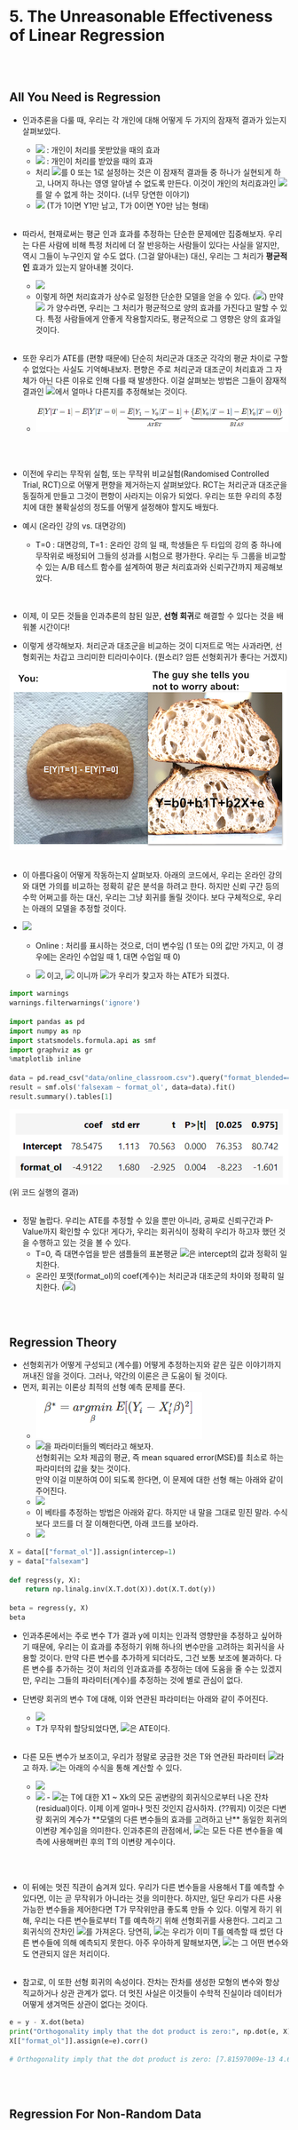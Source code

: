 <br><br><br><br>

# 5. The Unreasonable Effectiveness of Linear Regression

<br><br>

## All You Need is Regression
- 인과추론을 다룰 때, 우리는 각 개인에 대해 어떻게 두 가지의 잠재적 결과가 있는지 살펴보았다.
  - <img src="https://render.githubusercontent.com/render/math?math=Y_0"> : 개인이 처리를 못받았을 때의 효과
  - <img src="https://render.githubusercontent.com/render/math?math=Y_1"> : 개인이 처리를 받았을 때의 효과
  - 처리 <img src="https://render.githubusercontent.com/render/math?math=T">를 0 또는 1로 설정하는 것은 이 잠재적 결과들 중 하나가 실현되게 하고, 나머지 하나는 영영 알아낼 수 없도록 만든다. 이것이 개인의 처리효과인 <img src="https://render.githubusercontent.com/render/math?math=\tau_i = Y_{1i} - Y_{0i}">를 알 수 없게 하는 것이다. (너무 당연한 이야기)
  - <img src="https://render.githubusercontent.com/render/math?math=Y_i = Y_{0i}(1-T_i) %2B T_iY_{1i}"> (T가 1이면 Y1만 남고, T가 0이면 Y0만 남는 형태)
<br><br>

- 따라서, 현재로써는 평균 인과 효과를 추정하는 단순한 문제에만 집중해보자. 우리는 다른 사람에 비해 특정 처리에 더 잘 반응하는 사람들이 있다는 사실을 알지만, 역시 그들이 누구인지 알 수도 없다. (그걸 알아내는) 대신, 우리는 그 처리가 **평균적인** 효과가 있는지 알아내볼 것이다. 
  - <img src="https://render.githubusercontent.com/render/math?math=ATE = E[Y_1 - Y_0]">  
  - 이렇게 하면 처리효과가 상수로 일정한 단순한 모델을 얻을 수 있다. (<img src="https://render.githubusercontent.com/render/math?math=Y_{1i} = Y_{0i} %2B \kappa">) 만약 <img src="https://render.githubusercontent.com/render/math?math=\kappa"> 가 양수라면, 우리는 그 처리가 평균적으로 양의 효과를 가진다고 말할 수 있다. 특정 사람들에게 안좋게 작용할지라도, 평균적으로 그 영향은 양의 효과일 것이다. 
<br><br>

- 또한 우리가 ATE를 (편향 때문에) 단순히 처리군과 대조군 각각의 평균 차이로 구할 수 없었다는 사실도 기억해내보자. 편향은 주로 처리군과 대조군이 처리효과 그 자체가 아닌 다른 이유로 인해 다를 때 발생한다. 이걸 살펴보는 방법은 그들이 잠재적 결과인 <img src="https://render.githubusercontent.com/render/math?math=Y_0">에서 얼마나 다른지를 추정해보는 것이다. 
  - <img src="https://github.com/DoyoungKim12/causal-inference/blob/master/img_BnT/bnt_17.PNG?raw=true">
<br><br>

- 이전에 우리는 무작위 실험, 또는 무작위 비교실험(Randomised Controlled Trial, RCT)으로 어떻게 편향을 제거하는지 살펴보았다. RCT는 처리군과 대조군을 동질하게 만들고 그것이 편향이 사라지는 이유가 되었다. 우리는 또한 우리의 추정치에 대한 불확실성의 정도를 어떻게 설정해야 할지도 배웠다.
- 예시 (온라인 강의 vs. 대면강의)
  - T=0 : 대면강의, T=1 : 온라인 강의 일 때, 학생들은 두 타입의 강의 중 하나에 무작위로 배정되어 그들의 성과를 시험으로 평가한다. 우리는 두 그룹을 비교할 수 있는 A/B 테스트 함수를 설계하여 평균 처리효과와 신뢰구간까지 제공해보았다.  
<br><br>

- 이제, 이 모든 것들을 인과추론의 참된 일꾼, **선형 회귀**로 해결할 수 있다는 것을 배워볼 시간이다! 
- 이렇게 생각해보자. 처리군과 대조군을 비교하는 것이 디저트로 먹는 사과라면, 선형회귀는 차갑고 크리미한 티라미수이다. (뭔소리? 암튼 선형회귀가 좋다는 거겠지)
<img src="https://github.com/DoyoungKim12/causal-inference/blob/master/img_BnT/bnt_18.png?raw=true">
<br><br>

- 이 아름다움이 어떻게 작동하는지 살펴보자. 아래의 코드에서, 우리는 온라인 강의와 대면 가의를 비교하는 정확히 같은 분석을 하려고 한다. 하지만 신뢰 구간 등의 수학 어쩌고를 하는 대신, 우리는 그냥 회귀를 돌릴 것이다. 보다 구체적으로, 우리는 아래의 모델을 추정할 것이다.
- <img src="https://render.githubusercontent.com/render/math?math={exam}_{i} = \beta_0 %2B \kappa {Online}_i %2B \mu_i"> 
  
  - Online : 처리를 표시하는 것으로, 더미 변수임 (1 또는 0의 값만 가지고, 이 경우에는 온라인 수업일 때 1, 대면 수업일 때 0)
  
  - <img src="https://render.githubusercontent.com/render/math?math=E[Y|T=0] = \beta_0"> 이고, <img src="https://render.githubusercontent.com/render/math?math=E[Y|T=1] = \beta_0 %2B \kappa"> 이니까 <img src="https://render.githubusercontent.com/render/math?math=\kappa">가 우리가 찾고자 하는 ATE가 되겠다.

```python
import warnings
warnings.filterwarnings('ignore')

import pandas as pd
import numpy as np
import statsmodels.formula.api as smf
import graphviz as gr
%matplotlib inline

data = pd.read_csv("data/online_classroom.csv").query("format_blended==0")
result = smf.ols('falsexam ~ format_ol', data=data).fit()
result.summary().tables[1]
```
<img src="https://github.com/DoyoungKim12/causal-inference/blob/master/img_BnT/bnt_19.PNG?raw=true">
(위 코드 실행의 결과)
<br><br>

- 정말 놀랍다. 우리는 ATE를 추정할 수 있을 뿐만 아니라, 공짜로 신뢰구간과 P-Value까지 확인할 수 있다! 게다가, 우리는 회귀식이 정확히 우리가 하고자 했던 것을 수행하고 있는 것을 볼 수 있다.
  - T=0, 즉 대면수업을 받은 샘플들의 표본평균 <img src="https://render.githubusercontent.com/render/math?math=E[Y|T=0]">은 intercept의 값과 정확히 일치한다.
  - 온라인 포맷(format_ol)의 coef(계수)는 처리군과 대조군의 차이와 정확히 일치한다. (<img src="https://render.githubusercontent.com/render/math?math=E[Y|T=1] - E[Y|T=0]">)

<br><br>

## Regression Theory
- 선형회귀가 어떻게 구성되고 (계수를) 어떻게 추정하는지와 같은 깊은 이야기까지 꺼내진 않을 것이다. 그러나, 약간의 이론은 큰 도움이 될 것이다.
- 먼저, 회귀는 이론상 최적의 선형 예측 문제를 푼다.
  - <img src="https://github.com/DoyoungKim12/causal-inference/blob/master/img_BnT/bnt_20.PNG?raw=true">
  - <img src="https://render.githubusercontent.com/render/math?math=\beta^*">을 파라미터들의 벡터라고 해보자. <br>선형회귀는 오차 제곱의 평균, 즉 mean squared error(MSE)를 최소로 하는 파라미터의 값을 찾는 것이다. <br>만약 이걸 미분하여 0이 되도록 한다면, 이 문제에 대한 선형 해는 아래와 같이 주어진다.
  - <img src="https://render.githubusercontent.com/render/math?math=\beta^* = E[X_i^'X_i]^{-1}E[X_i^'Y_i]">
  - 이 베타를 추정하는 방법은 아래와 같다. 하지만 내 말을 그대로 믿진 말라. 수식보다 코드를 더 잘 이해한다면, 아래 코드를 보아라.
  - <img src="https://render.githubusercontent.com/render/math?math=\hat\beta = (X_i^'X_i)^{-1}X_i^'Y_i">

```python
X = data[["format_ol"]].assign(intercep=1)
y = data["falsexam"]

def regress(y, X): 
    return np.linalg.inv(X.T.dot(X)).dot(X.T.dot(y))

beta = regress(y, X)
beta
```

- 인과추론에서는 주로 변수 T가 결과 y에 미치는 인과적 영향만을 추정하고 싶어하기 때문에, 우리는 이 효과를 추정하기 위해 하나의 변수만을 고려하는 회귀식을 사용할 것이다. 만약 다른 변수를 추가하게 되더라도, 그건 보통 보조에 불과하다. 다른 변수를 추가하는 것이 처리의 인과효과를 추정하는 데에 도움을 줄 수는 있겠지만, 우리는 그들의 파라미터(계수)를 추정하는 것에 별로 관심이 없다. 
- 단변량 회귀의 변수 T에 대해, 이와 연관된 파라미터는 아래와 같이 주어진다.
  - <img src="https://render.githubusercontent.com/render/math?math=\beta_1 = \frac{Cov(Y_i,T_i)}{Var(T_i)}">
  - T가 무작위 할당되었다면, <img src="https://render.githubusercontent.com/render/math?math=\beta_1">은 ATE이다. 
<br><br>

- 다른 모든 변수가 보조이고, 우리가 정말로 궁금한 것은 T와 연관된 파라미터 <img src="https://render.githubusercontent.com/render/math?math=\kappa">라고 하자. <img src="https://render.githubusercontent.com/render/math?math=\kappa">는 아래의 수식을 통해 계산할 수 있다. 
  - <img src="https://render.githubusercontent.com/render/math?math=y_i = \beta_0 %2B  \kappa T_i %2B \beta_1X_{1i} %2B ... %2B \beta_kX_{ki} + \mu_i">
  - <img src="https://render.githubusercontent.com/render/math?math=\kappa = \frac{Cov(Y_i,\tilde{T_i})}{Var(\tilde{T_i})}">
    - <img src="https://render.githubusercontent.com/render/math?math=\tilde{T_i}">는 T에 대한 X1 ~ Xk의 모든 공변량의 회귀식으로부터 나온 잔차(residual)이다. 이제 이게 얼마나 멋진 것인지 감사하자. (??뭐지) 이것은 다변량 회귀의 계수가 **모델의 다른 변수들의 효과를 고려하고 난** 동일한 회귀의 이변량 계수임을 의미한다. 인과추론의 관점에서, <img src="https://render.githubusercontent.com/render/math?math=\kappa">는 모든 다른 변수들을 예측에 사용해버린 후의 T의 이변량 계수이다. 
<br><br>

- 이 뒤에는 멋진 직관이 숨겨져 있다. 우리가 다른 변수들을 사용해서 T를 예측할 수 있다면, 이는 곧 무작위가 아니라는 것을 의미한다. 하지만, 일단 우리가 다른 사용 가능한 변수들을 제어한다면 T가 무작위만큼 좋도록 만들 수 있다. 이렇게 하기 위해, 우리는 다른 변수들로부터 T를 예측하기 위해 선형회귀를 사용한다. 그리고 그 회귀식의 잔차인 <img src="https://render.githubusercontent.com/render/math?math=\tilde{T_i}">를 가져온다. 당연히, <img src="https://render.githubusercontent.com/render/math?math=\tilde{T_i}">는 우리가 이미 T를 예측할 때 썼던 다른 변수들에 의해 예측되지 못한다. 아주 우아하게 말해보자면, <img src="https://render.githubusercontent.com/render/math?math=\tilde{T_i}">는 그 어떤 변수와도 연관되지 않은 처리이다. 
<br><br>

- 참고로, 이 또한 선형 회귀의 속성이다. 잔차는 잔차를 생성한 모형의 변수와 항상 직교하거나 상관 관계가 없다. 더 멋진 사실은 이것들이 수학적 진실이라 데이터가 어떻게 생겨먹든 상관이 없다는 것이다. 
```python
e = y - X.dot(beta)
print("Orthogonality imply that the dot product is zero:", np.dot(e, X))
X[["format_ol"]].assign(e=e).corr()

# Orthogonality imply that the dot product is zero: [7.81597009e-13 4.63984406e-12]
```
<br><br>

## Regression For Non-Random Data
- 여기까지 우리는 무작위 실험의 데이터를 다뤄왔다. 그러나, 알다시피 그런 실험은 매우 비용이 많이 들거나 말그대로 불가능하다. 이러한 이유로 인해, 이제부터는 무작위가 아니거나 관찰된 데이터를 살펴볼 것이다. 아래의 예시에서 우리는 추가 교육을 받은 기간이 시급에 미치는 영향을 추정해볼 것이다. 이미 짐작했겠지만, 교육에 대해 실험을 수행하는 것은 매우 어렵다. 이런 경우에 우리가 가진 것은 관찰 데이터가 전부이다.
- 먼저, 아주 쉬운 모델을 가정해보자. 우리는 시급에 로그를 씌운 값을 교육 기간으로 회귀할 것이다. 로그글 씌운 것은 파라미터 추정치가 퍼센트(%)로의 의미를 갖게 하기 위함이다. 즉, 우리는 1년의 추가 교육이 시급 인상의 몇 퍼센트 기여했는지 말할 수 있다. 
  - <img src="https://render.githubusercontent.com/render/math?math=log(hwage)_i = \beta_0 %2B \beta_1{educ}_i %2B \mu_i">

```python
wage = pd.read_csv("./data/wage.csv").dropna()
model_1 = smf.ols('np.log(hwage) ~ educ', data=wage.assign(hwage=wage["wage"]/wage["hours"])).fit()
model_1.summary().tables[1]
```
<img src="https://github.com/DoyoungKim12/causal-inference/blob/master/img_BnT/bnt_21.PNG?raw=true">

- <img src="https://render.githubusercontent.com/render/math?math=\beta_1">의 추정치는 0.0536으로, (0.039, 0.068)의 95% 신뢰구간을 가진다. 이는 모델이 교육받는 년수가 1년 증가할 때마다 임금이 5.3%씩 증가할 것으로 예측했다는 것을 의미한다. 
- 












